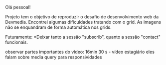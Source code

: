 Olá pessoal!

Projeto tem o objetivo de reproduzir o desafio de desenvolvimento web da Devmedia. 
Encontrei algumas dificuldades tratando com o grid. As imagens não se enquandram de forma automática nos grids.

Futuramente:
*Deixar tanto a sessão "subscrib", quanto a sessão "contact" funcionais.

observar partes importantes do vídeo:
16min 30 s - vídeo estagiário eles falam sobre media query para responsividades